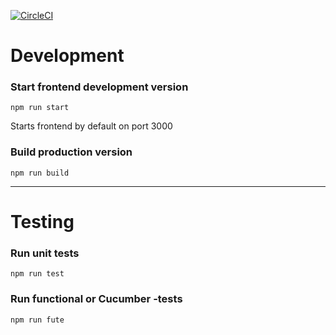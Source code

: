 [![CircleCI](https://circleci.com/gh/CodemonkeysOhtu/lukuvinkkikirjasto-frontend.svg?style=svg)](https://circleci.com/gh/CodemonkeysOhtu/lukuvinkkikirjasto-frontend)

# Development

### Start frontend development version

```npm run start```

Starts frontend by default on port 3000

### Build production version

```npm run build```

--------------------

# Testing

### Run unit tests

```npm run test```

### Run functional or Cucumber -tests

```npm run fute```
